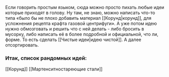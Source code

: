 Если говорить простым языком, сюда можно просто пихать любые идеи которые приходят в голову. Ну там, не знаю, можно написать что-то типа «было бы не плохо добавить материал [[Корунд|корунд]], для усложнения рецепта крафта газовой центрифуги».
А уже потом идею нужно обмозговать и решить что с ней делать - либо бросить в мусорку, либо написать её в более подробной и официальной, что ли, форме. То есть сделать [[Чистые идеи|идею чистой]]. А далее отсортировать.

### Итак, список рандомных идей:
[[Корунд]]
[[Мартенситностареющие стали]]